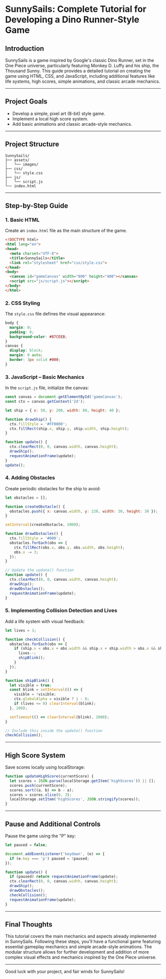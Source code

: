 # SunnySails: Complete Tutorial for Developing a Dino Runner-Style Game

## Introduction

SunnySails is a game inspired by Google's classic Dino Runner, set in the One Piece universe, particularly featuring Monkey D. Luffy and his ship, the Thousand Sunny. This guide provides a detailed tutorial on creating the game using HTML, CSS, and JavaScript, including additional features like life systems, high scores, simple animations, and classic arcade mechanics.

---

## Project Goals

- Develop a simple, pixel art (8-bit) style game.
- Implement a local high score system.
- Add basic animations and classic arcade-style mechanics.

---

## Project Structure

```
SunnySails/
├── assets/
│   └── images/
├── css/
│   └── style.css
├── js/
│   └── script.js
└── index.html
```

---

## Step-by-Step Guide

### 1. Basic HTML
Create an `index.html` file as the main structure of the game.
```html
<!DOCTYPE html>
<html lang="en">
<head>
  <meta charset="UTF-8">
  <title>SunnySails</title>
  <link rel="stylesheet" href="css/style.css">
</head>
<body>
  <canvas id="gameCanvas" width="800" height="400"></canvas>
  <script src="js/script.js"></script>
</body>
</html>
```

### 2. CSS Styling
The `style.css` file defines the visual appearance:
```css
body {
  margin: 0;
  padding: 0;
  background-color: #87CEEB;
}
canvas {
  display: block;
  margin: 0 auto;
  border: 3px solid #000;
}
```

### 3. JavaScript – Basic Mechanics
In the `script.js` file, initialize the canvas:
```javascript
const canvas = document.getElementById('gameCanvas');
const ctx = canvas.getContext('2d');

let ship = { x: 50, y: 200, width: 80, height: 40 };

function drawShip() {
  ctx.fillStyle = '#FF0000';
  ctx.fillRect(ship.x, ship.y, ship.width, ship.height);
}

function update() {
  ctx.clearRect(0, 0, canvas.width, canvas.height);
  drawShip();
  requestAnimationFrame(update);
}
update();
```

### 4. Adding Obstacles
Create periodic obstacles for the ship to avoid:
```javascript
let obstacles = [];

function createObstacle() {
  obstacles.push({ x: canvas.width, y: 220, width: 30, height: 30 });
}

setInterval(createObstacle, 2000);

function drawObstacles() {
  ctx.fillStyle = '#000';
  obstacles.forEach(obs => {
    ctx.fillRect(obs.x, obs.y, obs.width, obs.height);
    obs.x -= 3;
  });
}

// Update the update() function
function update() {
  ctx.clearRect(0, 0, canvas.width, canvas.height);
  drawShip();
  drawObstacles();
  requestAnimationFrame(update);
}
```

### 5. Implementing Collision Detection and Lives

Add a life system with visual feedback:
```javascript
let lives = 3;

function checkCollision() {
  obstacles.forEach(obs => {
    if (ship.x < obs.x + obs.width && ship.x + ship.width > obs.x && ship.y < obs.y + obs.height && ship.y + ship.height > obs.y) {
      lives--;
      shipBlink();
    }
  });
}

function shipBlink() {
  let visible = true;
  const blink = setInterval(() => {
    visible = !visible;
    ctx.globalAlpha = visible ? 1 : 0;
    if (lives <= 0) clearInterval(blink);
  }, 200);

  setTimeout(() => clearInterval(blink), 2000);
}

// Include this inside the update() function
checkCollision();
```

---

## High Score System

Save scores locally using localStorage:
```javascript
function updateHighScore(currentScore) {
  let scores = JSON.parse(localStorage.getItem('highScores')) || [];
  scores.push(currentScore);
  scores.sort((a, b) => b - a);
  scores = scores.slice(0, 3);
  localStorage.setItem('highScores', JSON.stringify(scores));
}
```

---

## Pause and Additional Controls

Pause the game using the "P" key:
```javascript
let paused = false;

document.addEventListener('keydown', (e) => {
  if (e.key === 'p') paused = !paused;
});

function update() {
  if (paused) return requestAnimationFrame(update);
  ctx.clearRect(0, 0, canvas.width, canvas.height);
  drawShip();
  drawObstacles();
  checkCollision();
  requestAnimationFrame(update);
}
```

---

## Final Thoughts

This tutorial covers the main mechanics and aspects already implemented in SunnySails. Following these steps, you'll have a functional game featuring essential gameplay mechanics and simple arcade-style animations. The modular structure allows for further development and addition of more complex visual effects and mechanics inspired by the One Piece universe.

---

Good luck with your project, and fair winds for SunnySails!

